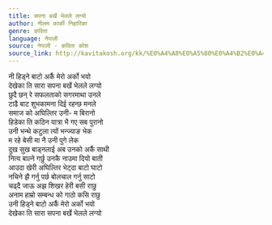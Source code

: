 ```yaml
---
title: सपना बर्खे भेलले लग्यो
author: नीलम कार्की निहारिका
genre: कविता
language: नेपाली
source: नेपाली - कविता कोश
source_link: http://kavitakosh.org/kk/%E0%A4%A8%E0%A5%80%E0%A4%B2%E0%A4%AE_%E0%A4%95%E0%A4%BE%E0%A4%B0%E0%A5%8D%E0%A4%95%E0%A5%80_%E0%A4%A8%E0%A4%BF%E0%A4%B9%E0%A4%BE%E0%A4%B0%E0%A4%BF%E0%A4%95%E0%A4%BE
---
```


नी हिड्ने बाटो अर्कै मेरो अर्को भयो  
देखेका ति सारा सपना बर्खे भेलले लग्यो  
छुदै छन् रे सफलताको सगरमाथा उनले  
टाढै बाट शुभकामना दिई रहन्छ मनले  
समाज को अघिल्तिर उनी- म बिरानो  
हिडेका ति कठिन यात्रा भै गए सब पुरानो  
उनी भन्थे कटुला त्यों भन्ज्याङ भेक  
म रहे बेसी मा नै उनी पुगे लेक  
दुख सुख बाड्नलाई अब उनको अर्कै साथी  
नित्य बाल्ने गर्छु उनकै नाउमा दियो बाती  
आउदा खेरी अघिल्तिर भेट्दा बाटो घाटो  
नचिने झै गर्नु पर्छ बोलचाल गर्नु साटो  
चढ्दै जाऊ अझ शिखर हेरी बसी राछु  
अनाम हाम्रो सम्बन्ध को गाठो कसि राछु  
उनी हिड्ने बाटो अर्कै मेरो अर्को भयो  
देखेका ति सारा सपना बर्खे भेलले लग्यो

